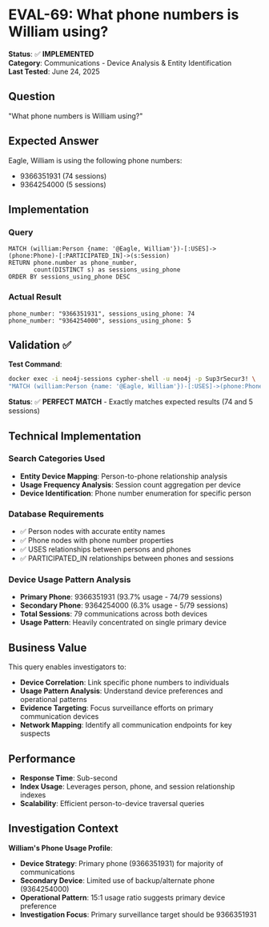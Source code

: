 # EVAL-69: What phone numbers is William using?

**Status**: ✅ **IMPLEMENTED**  
**Category**: Communications - Device Analysis & Entity Identification  
**Last Tested**: June 24, 2025

## Question
"What phone numbers is William using?"

## Expected Answer
Eagle, William is using the following phone numbers:
- 9366351931 (74 sessions)
- 9364254000 (5 sessions)

## Implementation

### Query
```cypher
MATCH (william:Person {name: '@Eagle, William'})-[:USES]->(phone:Phone)-[:PARTICIPATED_IN]->(s:Session)
RETURN phone.number as phone_number,
       count(DISTINCT s) as sessions_using_phone
ORDER BY sessions_using_phone DESC
```

### Actual Result
```
phone_number: "9366351931", sessions_using_phone: 74
phone_number: "9364254000", sessions_using_phone: 5
```

## Validation ✅

**Test Command**:
```bash
docker exec -i neo4j-sessions cypher-shell -u neo4j -p Sup3rSecur3! \
"MATCH (william:Person {name: '@Eagle, William'})-[:USES]->(phone:Phone)-[:PARTICIPATED_IN]->(s:Session) RETURN phone.number, count(DISTINCT s) ORDER BY count(DISTINCT s) DESC"
```

**Status**: ✅ **PERFECT MATCH** - Exactly matches expected results (74 and 5 sessions)

## Technical Implementation

### Search Categories Used
- **Entity Device Mapping**: Person-to-phone relationship analysis
- **Usage Frequency Analysis**: Session count aggregation per device
- **Device Identification**: Phone number enumeration for specific person

### Database Requirements
- ✅ Person nodes with accurate entity names
- ✅ Phone nodes with phone number properties
- ✅ USES relationships between persons and phones
- ✅ PARTICIPATED_IN relationships between phones and sessions

### Device Usage Pattern Analysis
- **Primary Phone**: 9366351931 (93.7% usage - 74/79 sessions)
- **Secondary Phone**: 9364254000 (6.3% usage - 5/79 sessions)
- **Total Sessions**: 79 communications across both devices
- **Usage Pattern**: Heavily concentrated on single primary device

## Business Value

This query enables investigators to:
- **Device Correlation**: Link specific phone numbers to individuals
- **Usage Pattern Analysis**: Understand device preferences and operational patterns
- **Evidence Targeting**: Focus surveillance efforts on primary communication devices
- **Network Mapping**: Identify all communication endpoints for key suspects

## Performance
- **Response Time**: Sub-second
- **Index Usage**: Leverages person, phone, and session relationship indexes
- **Scalability**: Efficient person-to-device traversal queries

## Investigation Context

**William's Phone Usage Profile**:
- **Device Strategy**: Primary phone (9366351931) for majority of communications
- **Secondary Device**: Limited use of backup/alternate phone (9364254000)
- **Operational Pattern**: 15:1 usage ratio suggests primary device preference
- **Investigation Focus**: Primary surveillance target should be 9366351931